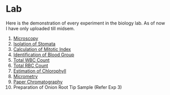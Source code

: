 # Lab

Here is the demonstration of every experiment in the biology lab. As of now I have only uploaded till midsem. 

1. [Microscopy](https://drive.google.com/drive/folders/1Z7wlOIcGp-cqL0ASnW0jcQIhnWii4xrf)
2. [Isolation of Stomata](https://drive.google.com/file/d/1eNVGL-979OXRL4OTNNF6Aw2GX2n6l6I-/view?usp=drivesdk)
3. [Calculation of Mitotic Index](https://drive.google.com/drive/folders/1yeqP0OUqkZgFB6pIcmxhuvZivJVxirre)
4. [Identification of Blood Group](https://drive.google.com/file/d/1rsm9UWDbs4UPcSMTyddgHW7AGFYETVPt/view?usp=drive_web&authuser=0)
5. [Total WBC Count](https://drive.google.com/drive/folders/1VkhfJQ0CoPbTCUCTdFNzFc44NyxqvUPx?usp=share_link)
6.  [Total RBC Count](https://drive.google.com/drive/folders/1pIttrR3w4j4ibaIf7c76pySOmOCU7XC4?usp=share_link)
7. [Estimation of Chlorophyll](https://drive.google.com/drive/folders/1LZyLd5BLM9jC0m0t4WXFlsVzizzFaMvh?usp=share_link)
8. [Micrometry](https://drive.google.com/file/d/11X7IcQegI4lPLfLsL2P_QZb0_kXzqEBo/view?usp=share_link)
9. [Paper Chromatography](https://drive.google.com/drive/folders/1angNugG1kKzbQI0MZTsA967Ihhhe-XMB?usp=share_link)
10. Preparation of Onion Root Tip Sample (Refer Exp 3)
